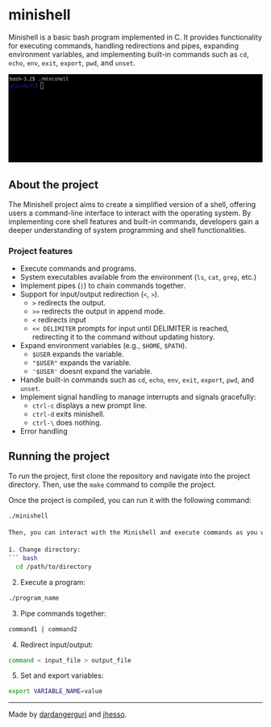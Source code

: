 # minishell

Minishell is a basic bash program implemented in C. It provides functionality for executing commands, handling redirections and pipes, expanding environment variables, and implementing built-in commands such as `cd`, `echo`, `env`, `exit`, `export`, `pwd`, and `unset`.

![](minishell.gif)

## About the project

The Minishell project aims to create a simplified version of a shell, offering users a command-line interface to interact with the operating system. By implementing core shell features and built-in commands, developers gain a deeper understanding of system programming and shell functionalities.

### Project features

- Execute commands and programs.
- System executables available from the environment (`ls`, `cat`, `grep`, etc.)
- Implement pipes (`|`) to chain commands together.
- Support for input/output redirection (`<`, `>`).
    - `>` redirects the output.
    - `>>` redirects the output in append mode.
    - `<` redirects input
    - `<< DELIMITER` prompts for input until DELIMITER is reached, redirecting it to the command without updating history.
- Expand environment variables (e.g., `$HOME`, `$PATH`).
    - `$USER` expands the variable.
    - `"$USER"` expands the variable.
    - `'$USER'` doesnt expand the variable.
- Handle built-in commands such as `cd`, `echo`, `env`, `exit`, `export`, `pwd`, and `unset`.
- Implement signal handling to manage interrupts and signals gracefully:
    - `ctrl-c` displays a new prompt line.
    - `ctrl-d` exits minishell.
    - `ctrl-\` does nothing. 
- Error handling
  
## Running the project

To run the project, first clone the repository and navigate into the project directory. Then, use the `make` command to compile the project.

Once the project is compiled, you can run it with the following command:

```bash
./minishell

Then, you can interact with the Minishell and execute commands as you would in a standard shell. Some examples below:

1. Change directory:
``` bash
  cd /path/to/directory
```

2. Execute a program:
``` bash
./program_name
```

3. Pipe commands together:
``` bash
command1 | command2
```

4. Redirect input/output:
``` bash
command < input_file > output_file
```

5. Set and export variables:
``` bash
export VARIABLE_NAME=value
```
---
Made by [dardangerguri](https://github.com/dardangerguri) and [jhesso](https://github.com/jhesso).
